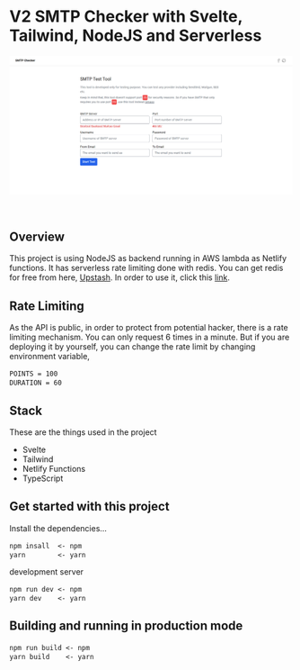 # V2 SMTP Checker with Svelte, Tailwind, NodeJS and Serverless

![Cover Image](./thumbnail.png "Thumbnail")

<br>

## Overview

This project is using NodeJS as backend running in AWS lambda as Netlify functions. It has serverless rate limiting done with redis. You can get redis for free from here, [Upstash](https://upstash.com). In order to use it, click this [link](https://smtp-checker.sites.raiyansarker.com).

## Rate Limiting

As the API is public, in order to protect from potential hacker, there is a rate limiting mechanism. You can only request 6 times in a minute. But if you are deploying it by yourself, you can change the rate limit by changing environment variable,

```
POINTS = 100
DURATION = 60
```

## Stack

These are the things used in the project

- Svelte
- Tailwind
- Netlify Functions
- TypeScript

## Get started with this project

Install the dependencies...

```
npm insall  <- npm
yarn        <- yarn
```

development server

```
npm run dev <- npm
yarn dev    <- yarn
```

## Building and running in production mode

```
npm run build <- npm
yarn build    <- yarn
```
